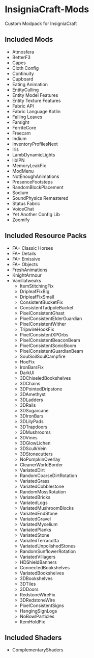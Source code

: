 # InsigniaCraft-Mods
Custom Modpack for InsigniaCraft

## Included Mods
- Atmosfera
- BetterF3
- Capes
- Cloth Config
- Continuity
- Cupboard
- Eating Animation
- EntityCulling
- Entity Model Features
- Entity Texture Features
- Fabric API
- Fabric Language Kotlin
- Falling Leaves
- Farsight
- FerriteCore
- Freecam
- Indium
- InventoryProfilesNext
- Iris
- LambDynamicLights
- libIPN
- MemoryLeakFix
- ModMenu
- NotEnoughAnimations
- PresenceFootsteps
- RandomBlockPlacement
- Sodium
- SoundPhysics Remastered
- Status Fabric
- VoiceChat
- Yet Another Config Lib
- Zoomify

## Included Resource Packs
- FA+ Classic Horses
- FA+ Details
- FA+ Emissive
- FA+ Objects
- FreshAnimations
- KnightArmour
- Vanillatweaks
  -   ItemStitchingFix
  -   DripleafFixBig
  -   DripleafFixSmall
  -   ConsistentBucketFix
  -   ConsistentTadpoleBucket
  -   PixelConsistentGhast
  -   PixelConsistentElderGuardian
  -   PixelConsistentWither
  -   TripwireHookFix
  -   PixelConsistentXPOrbs
  -   PixelConsistentBeaconBeam
  -   PixelConsistentSonicBoom
  -   PixelConsistentGuardianBeam
  -   SoulSoilSoulCampfire
  -   HoeFix
  -   IronBarsFix
  -   DarkUI
  -   3DChiseledBookshelves
  -   3DChains
  -   3DPointedDripstone
  -   3DAmethyst
  -   3DLadders
  -   3DRails
  -   3DSugarcane
  -   3DIronBars
  -   3DLilyPads
  -   3DTrapdoors
  -   3DMushrooms
  -   3DVines
  -   3DGlowLichen
  -   3DSculkVein
  -   3DStonecutters
  -   NoPumpkinOverlay
  -   CleanerWorldBorder
  -   VariatedDirt
  -   RandomCoarseDirtRotation
  -   VariatedGrass
  -   VariatedCobblestone
  -   RandomMossRotation
  -   VariatedBricks
  -   VariatedLogs
  -   VariatedMushroomBlocks
  -   VariatedEndStone
  -   VariatedGravel
  -   VariatedMycelium
  -   VariatedPlanks
  -   VariatedStone
  -   VariatedTerracotta
  -   VariatedUnpolishedStones
  -   RandomSunflowerRotation
  -   VariatedVillagers
  -   HDShieldBanners
  -   ConnectedBookshelves
  -   VariatedBookshelves
  -   3DBookshelves
  -   3DTiles
  -   3DDoors
  -   RedstoneWireFix
  -   3DRedstoneWire
  -   PixelConsistentSigns
  -   HangingSignLogs
  -   NoBowlParticles
  -   ItemHoldFix

## Included Shaders
- ComplementaryShaders

